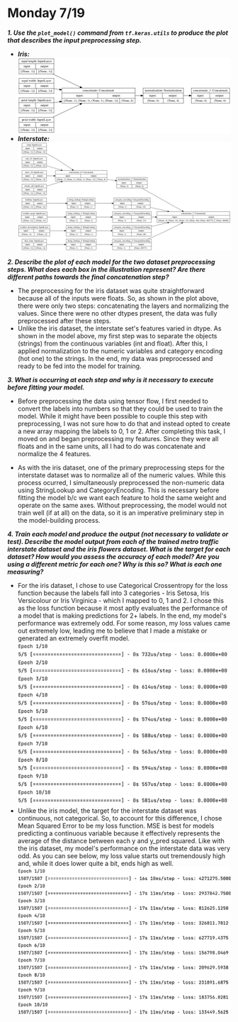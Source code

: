 # Monday 7/19
___1. Use the `plot_model()` command from `tf.keras.utils` to produce the plot that describes the input preprocessing step.___
   * ___Iris:___
   ![img.png](img.png)
   * ___Interstate:___
   ![img_1.png](img_1.png)
   
   
___2. Describe the plot of each model for the two dataset preprocessing steps.  What does each box in the illustration represent?  Are there different paths towards the final concatenation step?___
   * The preprocessing for the iris dataset was quite straightforward because all of the inputs were floats. So, as shown in the plot above, there were only two steps: concatenating the layers and normalizing the values. Since there were no other dtypes present, the data was fully preprocessed after these steps.
   * Unlike the iris dataset, the interstate set's features varied in dtype. As shown in the model above, my first step was to separate the objects (strings) from the continuous variables (int and float). After this, I applied normalization to the numeric variables and category encoding (hot one) to the strings. In the end, my data was preprocessed and ready to be fed into the model for training.

___3. What is occurring at each step and why is it necessary to execute before fitting your model.___
   * Before preprocessing the data using tensor flow, I first needed to convert the labels into numbers so that they could be used to train the model. While it might have been possible to couple this step with preprocessing, I was not sure how to do that and instead opted to create a new array mapping the labels to 0, 1 or 2. After completing this task, I moved on and began preprocessing my features. Since they were all floats and in the same units, all I had to do was concatenate and normalize the 4 features.

   * As with the iris dataset, one of the primary preprocessing steps for the interstate dataset was to normalize all of the numeric values. While this process ocurred, I simultaneously preprocessed the non-numeric data using StringLookup and CategoryEncoding. This is necessary before fitting the model b/c we want each feature to hold the same weight and operate on the same axes. Without preprocessing, the model would not train well (if at all) on the data, so it is an imperative preliminary step in the model-building process.
   

___4. Train each model and produce the output (not necessary to validate or test).  Describe the model output from each of the trained metro traffic interstate dataset and the iris flowers dataset.  What is the target for each dataset?  How would you assess the accuracy of each model?  Are you using a different metric for each one?  Why is this so?  What is each one measuring?___
    
* For the iris dataset, I chose to use Categorical Crossentropy for the loss function because the labels fall into 3 categories - Iris Setosa, Iris Versicolour or Iris Virginica - which I mapped to 0, 1 and 2. I chose this as the loss function because it most aptly evaluates the performance of a model that is making predictions for 2+ labels. In the end, my model's performance was extremely odd. For some reason, my loss values came out extremely low, leading me to believe that I made a mistake or generated an extremely overfit model.
![img_2.png](img_2.png)
* Unlike the iris model, the target for the interstate dataset was continuous, not categorical. So, to account for this difference, I chose Mean Squared Error to be my loss function. MSE is best for models predicting a continuous variable because it effectively represents the average of the distance between each y and y_pred squared. Like with the iris dataset, my model's performance on the interstate data was very odd. As you can see below, my loss value starts out tremendously high and, while it does lower quite a bit, ends high as well.
![img_3.png](img_3.png)
